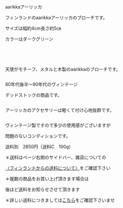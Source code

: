 <link rel="stylesheet" type="text/css" href="/assets/css/styles.css">

aarikkaアーリッカ

フィンランドのaarikkaアーリッカのブローチです。

サイズは幅約4cm長さ約5㎝

カラーはダークグリーン

  <img alt="" src="http://blog.cnobi.jp/v1/blog/user/71e35865e9e62f3f9d70420d6124d2ab/1556633144"/> 

  

天使がモチーフ、メタルと木製のaarikkaのブローチです。

<img alt="" src="http://blog.cnobi.jp/v1/blog/user/71e35865e9e62f3f9d70420d6124d2ab/1556633149"/> 

80年代後半〜90年代のヴィンテージ

デッドストックの商品です。

<img alt="" src="http://blog.cnobi.jp/v1/blog/user/71e35865e9e62f3f9d70420d6124d2ab/1556633145"/> 

アーリッカのアクセサリーは軽くて付け心地抜群です。

<img alt="" src="http://blog.cnobi.jp/v1/blog/user/71e35865e9e62f3f9d70420d6124d2ab/1556633146"/> 

ヴィンテージ製ですので多少の使用感がございますが

問題のないコンディションです。

送料別　2850円（送料C　100g）

 

＊送料はページ右側のサイドバー、雑貨についての

[〈フィンランドからの送料について〉](https://dkzakka.github.io/2005/03/31/雑貨について.html)をご確認下さい

＊複数の商品をお買い上げ頂きます場合は

後ほど送料をお知らせさせて頂きます

＊詳しい送料につきましては[こちら](http://dkzakka.blog.shinobi.jp/Entry/3385/)をご確認下さいませ